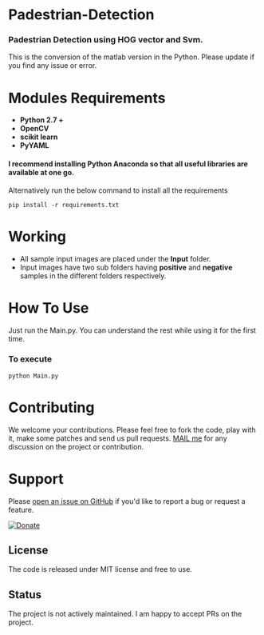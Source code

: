 # Padestrian-Detection
### Padestrian Detection using HOG vector and Svm.

This is the conversion of the matlab version in the Python. Please update if you find any issue or error.


# Modules Requirements

- **Python 2.7 +**
- **OpenCV** 
- **scikit learn** 
- **PyYAML**

#### I recommend installing Python Anaconda so that all useful libraries are available at one go.

Alternatively run the below command to install all the requirements

```pip install -r requirements.txt```

# Working
- All sample input images are placed under the **Input** folder.
- Input images have two sub folders having **positive** and **negative** samples in the different folders respectively.

# How To Use
 Just run the Main.py. 
 You can understand the rest while using it for the first time.
 ### To execute
    python Main.py
 
# Contributing
We welcome your contributions. Please feel free to fork the code, play with it, make some patches and send us pull requests.
 [MAIL me](anky.nits.cse@gmail.com) for any discussion on the project or contribution.

# Support
Please [open an issue on GitHub](https://github.com/Griffintaur/Padestrian-Detection/issues/new) if you'd like to report a bug or request a feature.  

  [![Donate](https://raw.githubusercontent.com/stefan-niedermann/paypal-donate-button/master/paypal-donate-button.png)](https://www.paypal.me/kitabkalam/25usd)

## License
The code is released under MIT license and free to use.

## Status
The project is not actively maintained. I am happy to accept PRs on the project.
